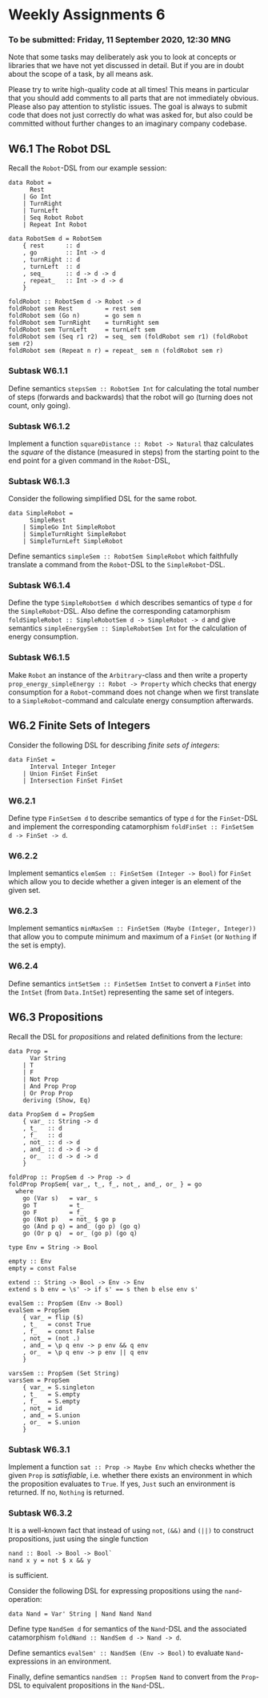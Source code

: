 # Weekly Assignments 6

### To be submitted: Friday, 11 September 2020, 12:30 MNG

Note that some tasks may deliberately ask you to look at concepts or libraries
that we have not yet discussed in detail. But if you are in doubt about the
scope of a task, by all means ask.

Please try to write high-quality code at all times!
This means in particular that you should add comments to all parts
that are not immediately obvious. Please also pay attention to
stylistic issues. The goal is always to submit code that does not
just correctly do what was asked for, but also could be committed
without further changes to an imaginary company codebase.

## W6.1 The Robot DSL

Recall the `Robot`-DSL from our example session:

```
data Robot =
      Rest
    | Go Int
    | TurnRight
    | TurnLeft
    | Seq Robot Robot
    | Repeat Int Robot

data RobotSem d = RobotSem
    { rest      :: d
    , go        :: Int -> d
    , turnRight :: d
    , turnLeft  :: d
    , seq_      :: d -> d -> d
    , repeat_   :: Int -> d -> d
    }

foldRobot :: RobotSem d -> Robot -> d
foldRobot sem Rest         = rest sem
foldRobot sem (Go n)       = go sem n
foldRobot sem TurnRight    = turnRight sem
foldRobot sem TurnLeft     = turnLeft sem
foldRobot sem (Seq r1 r2)  = seq_ sem (foldRobot sem r1) (foldRobot sem r2)
foldRobot sem (Repeat n r) = repeat_ sem n (foldRobot sem r)
```

### Subtask W6.1.1

Define semantics `stepsSem :: RobotSem Int` for calculating the total number of steps
(forwards and backwards) that the robot will go (turning does not count, only going).

### Subtask W6.1.2

Implement a function `squareDistance :: Robot -> Natural`
thaz calculates the _square_ of the distance (measured in steps)
from the starting point to the end point
for a given command in the `Robot`-DSL,

### Subtask W6.1.3

Consider the following simplified DSL for the same robot.
```
data SimpleRobot =
      SimpleRest
    | SimpleGo Int SimpleRobot
    | SimpleTurnRight SimpleRobot
    | SimpleTurnLeft SimpleRobot
```

Define semantics `simpleSem :: RobotSem SimpleRobot` which faithfully translate
a command from the `Robot`-DSL to the `SimpleRobot`-DSL.

### Subtask W6.1.4

Define the type `SimpleRobotSem d` which describes semantics of type `d`
for the `SimpleRobot`-DSL. Also define the corresponding catamorphism
`foldSimpleRobot :: SimpleRobotSem d -> SimpleRobot -> d` and
give semantics `simpleEnergySem :: SimpleRobotSem Int` for the calculation
of energy consumption.

### Subtask W6.1.5

Make `Robot` an instance of the `Arbitrary`-class and then write a
property `prop_energy_simpleEnergy :: Robot -> Property`
which checks that energy consumption for a `Robot`-command does not change
when we first translate to a `SimpleRobot`-command and calculate energy consumption
afterwards.

## W6.2 Finite Sets of Integers

Consider the following DSL for describing _finite sets of integers_:

```
data FinSet =
      Interval Integer Integer
    | Union FinSet FinSet
    | Intersection FinSet FinSet
```

### W6.2.1

Define type `FinSetSem d` to describe semantics of type `d` for the `FinSet`-DSL
and implement the corresponding catamorphism
`foldFinSet :: FinSetSem d -> FinSet -> d`.

### W6.2.2

Implement semantics `elemSem :: FinSetSem (Integer -> Bool)`
for `FinSet` which allow you to decide whether a given integer
is an element of the given set.

### W6.2.3

Implement semantics `minMaxSem :: FinSetSem (Maybe (Integer, Integer))`
that allow you to compute minimum and maximum of a `FinSet`
(or `Nothing` if the set is empty).

### W6.2.4

Define semantics `intSetSem :: FinSetSem IntSet` to convert a `FinSet` into the
`IntSet` (from `Data.IntSet`) representing the same set of integers.

## W6.3 Propositions

Recall the DSL for _propositions_ and related definitions from the lecture:

```
data Prop =
      Var String
    | T
    | F
    | Not Prop
    | And Prop Prop
    | Or Prop Prop
    deriving (Show, Eq)

data PropSem d = PropSem
    { var_ :: String -> d
    , t_   :: d
    , f_   :: d
    , not_ :: d -> d
    , and_ :: d -> d -> d
    , or_  :: d -> d -> d
    }

foldProp :: PropSem d -> Prop -> d
foldProp PropSem{ var_, t_, f_, not_, and_, or_ } = go
  where
    go (Var s)   = var_ s
    go T         = t_
    go F         = f_
    go (Not p)   = not_ $ go p
    go (And p q) = and_ (go p) (go q)
    go (Or p q)  = or_ (go p) (go q)

type Env = String -> Bool

empty :: Env
empty = const False

extend :: String -> Bool -> Env -> Env
extend s b env = \s' -> if s' == s then b else env s'

evalSem :: PropSem (Env -> Bool)
evalSem = PropSem
    { var_ = flip ($)
    , t_   = const True
    , f_   = const False
    , not_ = (not .)
    , and_ = \p q env -> p env && q env
    , or_  = \p q env -> p env || q env
    }

varsSem :: PropSem (Set String)
varsSem = PropSem
    { var_ = S.singleton
    , t_   = S.empty
    , f_   = S.empty
    , not_ = id
    , and_ = S.union
    , or_  = S.union
    }
```

### Subtask W6.3.1

Implement a function `sat :: Prop -> Maybe Env` which checks
whether the given `Prop` is _satisfiable_,
i.e. whether there exists an environment in which the proposition evaluates to `True`.
If yes, `Just` such an environment is returned.
If no, `Nothing` is returned.

### Subtask W6.3.2

It is a well-known fact that instead of using `not`, `(&&)` and `(||)`
to construct propositions, just using the single function

```
nand :: Bool -> Bool -> Bool`
nand x y = not $ x && y
```

is sufficient.

Consider the following DSL for expressing propositions using the `nand`-operation:

```
data Nand = Var' String | Nand Nand Nand
```

Define type `NandSem d` for semantics of the `Nand`-DSL
and the associated catamorphism `foldNand :: NandSem d -> Nand -> d`.

Define semantics `evalSem' :: NandSem (Env -> Bool)` to evaluate
`Nand`-expressions in an environment.

Finally, define semantics `nandSem :: PropSem Nand` to convert
from the `Prop`-DSL to equivalent propositions in the `Nand`-DSL.


